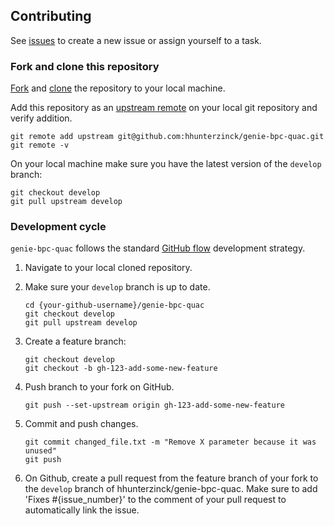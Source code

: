 
## Contributing

See [issues](https://github.com/hhunterzinck/genie-bpc-quac/issues) to create a new issue or assign yourself to a task.


### Fork and clone this repository

[Fork](https://docs.github.com/en/get-started/quickstart/fork-a-repo) and [clone](https://docs.github.com/en/repositories/creating-and-managing-repositories/cloning-a-repository) the repository to your local machine.

Add this repository as an [upstream remote](https://docs.github.com/en/pull-requests/collaborating-with-pull-requests/working-with-forks/configuring-a-remote-for-a-fork) on your local git repository and verify addition.

```
git remote add upstream git@github.com:hhunterzinck/genie-bpc-quac.git
git remote -v
```

On your local machine make sure you have the latest version of the `develop` branch:

```
git checkout develop
git pull upstream develop
```

### Development cycle

`genie-bpc-quac` follows the standard [GitHub flow](https://docs.github.com/en/get-started/quickstart/github-flow) development strategy.

1. Navigate to your local cloned repository.
1. Make sure your `develop` branch is up to date.

    ```
    cd {your-github-username}/genie-bpc-quac
    git checkout develop
    git pull upstream develop
    ```

1. Create a feature branch:

    ```
    git checkout develop
    git checkout -b gh-123-add-some-new-feature
    ```

1. Push branch to your fork on GitHub.

    ```
    git push --set-upstream origin gh-123-add-some-new-feature
    ```

1. Commit and push changes.

    ```
    git commit changed_file.txt -m "Remove X parameter because it was unused"
    git push
    ```


1. On Github, create a pull request from the feature branch of your fork to the `develop` branch of hhunterzinck/genie-bpc-quac.  Make sure to add 'Fixes #{issue_number}' to the comment of your pull request to automatically link the issue.  
